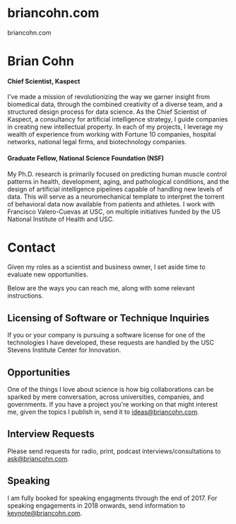 # briancohn.com
briancohn.com


# Brian Cohn

#### Chief Scientist, Kaspect
I've made a mission of revolutionizing the way we garner insight from biomedical data, through the combined creativity of a diverse team, and a structured design process for data science. As the Chief Scientist of Kaspect, a consultancy for artificial intelligence strategy, I guide companies in creating new intellectual property. In each of my projects, I leverage my wealth of experience from working with Fortune 10 companies, hospital networks, national legal firms, and biotechnology companies.

#### Graduate Fellow, National Science Foundation (NSF)
My Ph.D. research is primarily focused on predicting human muscle control patterns in health, development, aging, and pathological conditions, and the design of artificial intelligence pipelines capable of handling new levels of data. This will serve as a neuromechanical template to interpret the torrent of behavioral data now available from patients and athletes. I work with Francisco Valero-Cuevas at USC, on multiple initiatives funded by the US National Institute of Health and USC.



# Contact

Given my roles as a scientist and business owner, I set aside time to evaluate new opportunities.

Below are the ways you can reach me, along with some relevant instructions.

## Licensing of Software or Technique Inquiries
If you or your company is pursuing a software license for one of the technologies I have developed, these requests are handled by the USC Stevens Institute Center for Innovation.

## Opportunities
One of the things I love about science is how big collaborations can be sparked by mere conversation, across universities, companies, and governments. If you have a project you're working on that might interest me, given the topics I publish in, send it to ideas@briancohn.com.

## Interview Requests
Please send requests for radio, print, podcast interviews/consultations to ask@briancohn.com.

## Speaking
I am fully booked for speaking engagments through the end of 2017. For speaking engagements in 2018 onwards, send information to [keynote@briancohn.com](mailto:keynote@brian.cohn.com).
